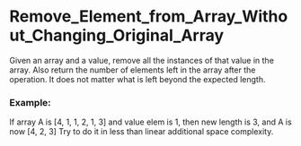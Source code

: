 # Remove_Element_from_Array_Without_Changing_Original_Array
Given an array and a value, remove all the instances of that value in the array. 
Also return the number of elements left in the array after the operation.
It does not matter what is left beyond the expected length.

### Example:
If array A is [4, 1, 1, 2, 1, 3]
and value elem is 1, 
then new length is 3, and A is now [4, 2, 3] 
Try to do it in less than linear additional space complexity.